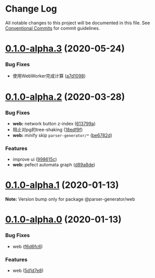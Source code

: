 # Change Log

All notable changes to this project will be documented in this file.
See [Conventional Commits](https://conventionalcommits.org) for commit guidelines.

# [0.1.0-alpha.3](https://github.com/light0x00/parser-generator/compare/v0.1.0-alpha.2...v0.1.0-alpha.3) (2020-05-24)


### Bug Fixes

* 使用WebWorker完成计算 ([a7d1098](https://github.com/light0x00/parser-generator/commit/a7d109889815921b3879ab75aa16eb5efbc31ccf))





# [0.1.0-alpha.2](https://github.com/light0x00/parser-generator/compare/v0.1.0-alpha.1...v0.1.0-alpha.2) (2020-03-28)


### Bug Fixes

* **web:** network button z-index ([613799a](https://github.com/light0x00/parser-generator/commit/613799a62a2a3c5dfd60bea79835d1d2bec55304))
* 阻止对pg的tree-shaking ([18edf9f](https://github.com/light0x00/parser-generator/commit/18edf9fa862f82af1b896e4655073b91d87177bc))
* **web:** minify skip `parser-generator/*` ([be6782d](https://github.com/light0x00/parser-generator/commit/be6782d4bd19fcd5a89d28f30d4920d16c887283))


### Features

* improve ui ([998615c](https://github.com/light0x00/parser-generator/commit/998615cc128c46037f65a8fa2b85021bcd442eec))
* **web:** pefect automata graph ([d89a8de](https://github.com/light0x00/parser-generator/commit/d89a8dee0cf3fa7861801eacbe134802345660c6))





# [0.1.0-alpha.1](https://github.com/light0x00/parser-generator/compare/v0.1.0-alpha.0...v0.1.0-alpha.1) (2020-01-13)

**Note:** Version bump only for package @parser-generator/web





# [0.1.0-alpha.0](https://github.com/light0x00/parser-generator/compare/v0.0.1-alpha.0...v0.1.0-alpha.0) (2020-01-13)


### Bug Fixes

* web ([f6d6fc6](https://github.com/light0x00/parser-generator/commit/f6d6fc6008aad0f23c1c63b14080d79b2505d01d))


### Features

* web ([5d1d7e8](https://github.com/light0x00/parser-generator/commit/5d1d7e82061284137a3726646775be1be9a5b379))
